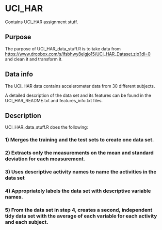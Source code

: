 # UCI_HAR
Contains UCI_HAR assignment stuff.

## Purpose
The purpose of UCI_HAR_data_stuff.R is to take data from https://www.dropbox.com/s/lfsbhwy8elgjo15/UCI_HAR_Dataset.zip?dl=0 and clean it and transform it.

## Data info
The UCI_HAR data contains accelerometer data from 30 different subjects.

A detailed description of the data set and its features can be found in the  UCI_HAR_README.txt and features_info.txt files.

## Description
UCI_HAR_data_stuff.R does the following:

### 1) Merges the training and the test sets to create one data set.
### 2) Extracts only the measurements on the mean and standard deviation for each measurement.
### 3) Uses descriptive activity names to name the activities in the data set
### 4) Appropriately labels the data set with descriptive variable names.
### 5) From the data set in step 4, creates a second, independent tidy data set with the average of each variable for each activity and each subject.
